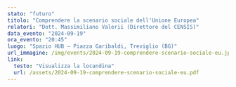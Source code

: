 ```yaml
---
stato: "futuro"
titolo: "Comprendere la scenario sociale dell'Unione Europea"
relatori: "Dott. Massimiliano Valerii (Direttore del CENSIS)"
data_evento: "2024-09-19"
ora_evento: "20:45"
luogo: "Spazio HUB — Piazza Garibaldi, Treviglio (BG)"
url_immagine: /img/events/2024-09-19-comprendere-scenario-sociale-eu.jpg
link:
  testo: "Visualizza la locandina"
  url: /assets/2024-09-19-comprendere-scenario-sociale-eu.pdf
---
```

